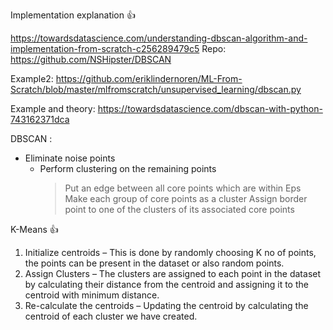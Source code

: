 

Implementation explanation 👍

https://towardsdatascience.com/understanding-dbscan-algorithm-and-implementation-from-scratch-c256289479c5
Repo: https://github.com/NSHipster/DBSCAN

Example2: https://github.com/eriklindernoren/ML-From-Scratch/blob/master/mlfromscratch/unsupervised_learning/dbscan.py



Example and theory:
https://towardsdatascience.com/dbscan-with-python-743162371dca

DBSCAN :

- Eliminate noise points
	- Perform clustering on the remaining points
		> Put an edge between all core points which are within Eps
		> Make each group of core points as a cluster
		> Assign border point to one of the clusters of its associated core points

K-Means 👍

1. Initialize centroids – This is done by randomly choosing K no of points, the points can be present in the dataset or also random points.
2. Assign Clusters – The clusters are assigned to each point in the dataset by calculating their distance from the centroid and assigning it to the centroid with minimum distance.
3. Re-calculate the centroids – Updating the centroid by calculating the centroid of each cluster we have created.
